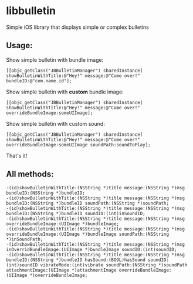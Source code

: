 # libbulletin
Simple iOS library that displays simple or complex bulletins

Usage:
-----

Show simple bulletin with bundle image:

    [[objc_getClass("JBBulletinManager") sharedInstance] showBulletinWithTitle:@"Hey!" message:@"Come over!" bundleID:@"com.name.id"];

Show simple bulletin with <strong>custom</strong> bundle image:

    [[objc_getClass("JBBulletinManager") sharedInstance] showBulletinWithTitle:@"Hey!" message:@"Come over!" overrideBundleImage:someUIImage];

Show simple bulletin with custom sound:

    [[objc_getClass("JBBulletinManager") sharedInstance] showBulletinWithTitle:@"Hey!" message:@"Come over!" overrideBundleImage:someUIImage soundPath:soundToPlay];


That's it!


All methods:
-----------

    -(id)showBulletinWithTitle:(NSString *)title message:(NSString *)msg bundleID:(NSString *)bundleID;
    -(id)showBulletinWithTitle:(NSString *)title message:(NSString *)msg bundleID:(NSString *)bundleID soundPath:(NSString *)soundPath;
    -(id)showBulletinWithTitle:(NSString *)title message:(NSString *)msg bundleID:(NSString *)bundleID soundID:(int)inSoundID;
    -(id)showBulletinWithTitle:(NSString *)title message:(NSString *)msg overrideBundleImage:(UIImage *)bundleImage;
    -(id)showBulletinWithTitle:(NSString *)title message:(NSString *)msg overrideBundleImage:(UIImage *)bundleImage soundPath:(NSString *)inSoundPath;
    -(id)showBulletinWithTitle:(NSString *)title message:(NSString *)msg inOverridBundleImage:(UIImage *)bundleImage soundID:(int)soundID;
    -(id)showBulletinWithTitle:(NSString *)title message:(NSString *)msg bundleID:(NSString *)bundleID hasSound:(BOOL)hasSound soundID:(int)soundID vibrateMode:(int)vibrate soundPath:(NSString *)soundPath attachmentImage:(UIImage *)attachmentImage overrideBundleImage:(UIImage *)overrideBundleImage;
	
